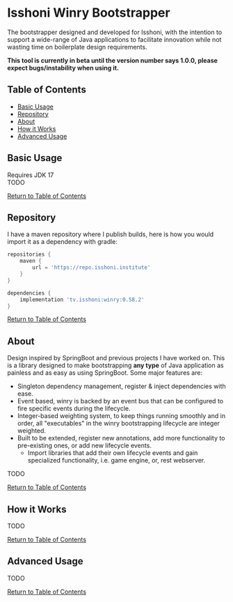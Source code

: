 Isshoni Winry Bootstrapper
==========================
The bootstrapper designed and developed for Isshoni, with the intention to support a wide-range
of Java applications to facilitate innovation while not wasting time on boilerplate design requirements.

**This tool is currently in beta until the version number says 1.0.0, please expect bugs/instability when using it.**

Table of Contents
-----------------
- [Basic Usage](#basic-usage)
- [Repository](#repository)
- [About](#about)
- [How it Works](#how-it-works)
- [Advanced Usage](#advanced-usage)

Basic Usage
-----------
Requires JDK 17  
TODO

[Return to Table of Contents](#table-of-contents)

Repository
----------
I have a maven repository where I publish builds, here is how you would import it as a dependency with gradle:
```groovy
repositories {
    maven {
        url = 'https://repo.isshoni.institute'
    }
}

dependencies {
    implementation 'tv.isshoni:winry:0.58.2'
}
```

[Return to Table of Contents](#table-of-contents)

About
-----
Design inspired by SpringBoot and previous projects I have worked on. This is a library designed to make
bootstrapping **any type** of Java application as painless and as easy as using SpringBoot. Some major
features are:
* Singleton dependency management, register & inject dependencies with ease.
* Event based, winry is backed by an event bus that can be configured to fire specific events during the lifecycle.
* Integer-based weighting system, to keep things running smoothly and in order, all "executables" in the winry bootstrapping lifecycle are integer weighted.
* Built to be extended, register new annotations, add more functionality to pre-existing ones, or add new lifecycle events.
    * Import libraries that add their own lifecycle events and gain specialized functionality, i.e. game engine, or, rest webserver.
  
TODO  
  
[Return to Table of Contents](#table-of-contents)

How it Works
------------
TODO  
  
[Return to Table of Contents](#table-of-contents)

Advanced Usage
--------------
TODO  
  
[Return to Table of Contents](#table-of-contents)
